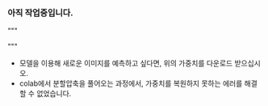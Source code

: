 ### 아직 작업중입니다.
"""

"""
- 모델을 이용해 새로운 이미지를 예측하고 싶다면, 위의 가중치를 다운로드 받으십시오.
- colab에서 분할압축을 풀어오는 과정에서, 가중치를 복원하지 못하는 에러를 해결할 수 없었습니다.
